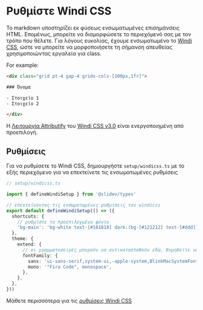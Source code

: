 # Ρυθμίστε Windi CSS

<Environment type="node" />

Το markdown υποστηρίζει εκ φύσεως ενσωματωμένες επισημάνσεις HTML. Επομένως, μπορείτε να διαμορφώσετε το περιεχόμενό σας με τον τρόπο που θέλετε. Για λόγους ευκολίας, έχουμε ενσωματωμένο το [Windi CSS](https://github.com/windicss/windicss), ώστε να μπορείτε να μορφοποιήσετε τη σήμανση απευθείας χρησιμοποιώντας εργαλεία για class. 

For example:

```html
<div class="grid pt-4 gap-4 grids-cols-[100px,1fr]">

### Όνομα

- Στοιχείο 1
- Στοιχείο 2

</div>
```

Η [Λειτουργία Attributify](https://windicss.org/posts/v30.html#attributify-mode) του [Windi CSS v3.0](https://windicss.org/posts/v30.html) είναι ενεργοποιημένη από προεπιλογή.

## Ρυθμίσεις

Για να ρυθμίσετε το Windi CSS, δημιουργήστε `setup/windicss.ts` με το εξής περιεχόμενο για να επεκτείνετε τις ενσωματωμένες ρυθμίσεις

```ts
// setup/windicss.ts

import { defineWindiSetup } from '@slidev/types'

// επεκτείνοντας τις ενσωματωμένες ρυθμίσεις του windicss
export default defineWindiSetup(() => ({
  shortcuts: {
    // ρυθμίστε το προεπιλεγμένο φόντο
    'bg-main': 'bg-white text-[#181818] dark:(bg-[#121212] text-[#ddd])',
  },
  theme: {
    extend: {
      // οι γραμματοσειρές μπορούν να αντικατασταθούν εδώ, θυμηθείτε να ενημερώσετε τους συνδέσμους των γραμματοσειρών στο `index.html`
      fontFamily: {
        sans: 'ui-sans-serif,system-ui,-apple-system,BlinkMacSystemFont,"Segoe UI",Roboto,"Helvetica Neue",Arial,"Noto Sans",sans-serif,"Apple Color Emoji","Segoe UI Emoji","Segoe UI Symbol","Noto Color Emoji"',
        mono: '"Fira Code", monospace',
      },
    },
  },
}))
```

Μάθετε περισσότερα για τις [ρυθμίσεις Windi CSS](https://windicss.org/guide/configuration.html)
